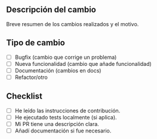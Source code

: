 ## Descripción del cambio

Breve resumen de los cambios realizados y el motivo.

## Tipo de cambio

- [ ] Bugfix (cambio que corrige un problema)
- [ ] Nueva funcionalidad (cambio que añade funcionalidad)
- [ ] Documentación (cambios en docs)
- [ ] Refactor/otro

## Checklist

- [ ] He leído las instrucciones de contribución.
- [ ] He ejecutado tests localmente (si aplica).
- [ ] Mi PR tiene una descripción clara.
- [ ] Añadí documentación si fue necesario.
